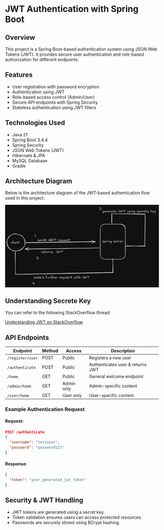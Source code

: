 # JWT Authentication with Spring Boot 

## Overview

This project is a Spring Boot-based authentication system using JSON Web Tokens (JWT). It provides secure user authentication and role-based authorization for different endpoints.

## Features

- User registration with password encryption
- Authentication using JWT
- Role-based access control (Admin/User)
- Secure API endpoints with Spring Security
- Stateless authentication using JWT filters

## Technologies Used

- Java 21
- Spring Boot 3.4.4
- Spring Security
- JSON Web Tokens (JWT)
- Hibernate & JPA
- MySQL Database
- Gradle

## Architecture Diagram

Below is the architecture diagram of the JWT-based authentication flow used in this project:

![Architecture Diagram](jwt-arch.png)

## Understanding Secrete Key 

You can refer to the following StackOverflow thread:

[Understanding JWT on StackOverflow](https://stackoverflow.com/questions/31309759/what-is-secret-key-for-jwt-based-authentication-and-how-to-generate-it)

## API Endpoints

| Endpoint         | Method | Access     | Description                      |
| ---------------- | ------ | ---------- | -------------------------------- |
| `/register/user` | POST   | Public     | Registers a new user             |
| `/authenticate`  | POST   | Public     | Authenticates user & returns JWT |
| `/home`          | GET    | Public     | General welcome endpoint         |
| `/admin/home`    | GET    | Admin only | Admin-specific content           |
| `/user/home`     | GET    | User only  | User-specific content            |

### Example Authentication Request

#### Request:

```json
POST /authenticate
{
  "username": "testuser",
  "password": "password123"
}
```

#### Response:

```json
{
  "token": "your_generated_jwt_token"
}
```

## Security & JWT Handling

- JWT tokens are generated using a secret key.
- Token validation ensures users can access protected resources.
- Passwords are securely stored using BCrypt hashing.

